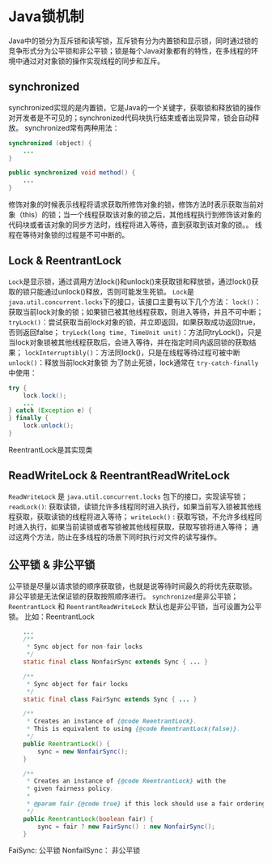 # Java锁机制
Java中的锁分为互斥锁和读写锁，互斥锁有分为内置锁和显示锁，同时通过锁的竞争形式分为公平锁和非公平锁；锁是每个Java对象都有的特性，在多线程的环境中通过对对象锁的操作实现线程的同步和互斥。

## synchronized
synchronized实现的是内置锁，它是Java的一个关键字，获取锁和释放锁的操作对开发者是不可见的；synchronized代码块执行结束或者出现异常，锁会自动释放。
synchronized常有两种用法：
```java
synchronized (object) {
    ...
}
```
```java
public synchronized void method() {
    ...
}
```
修饰对象的时候表示线程将请求获取所修饰对象的锁，修饰方法时表示获取当前对象（this）的锁；当一个线程获取该对象的锁之后，其他线程执行到修饰该对象的代码块或者该对象的同步方法时，线程将进入等待，直到获取到该对象的锁。。
线程在等待对象锁的过程是不可中断的。

## Lock & ReentrantLock
`Lock`是显示锁，通过调用方法lock()和unlock()来获取锁和释放锁，通过lock()获取的锁只能通过unlock()释放，否则可能发生死锁。
`Lock`是`java.util.concurrent.locks`下的接口，该接口主要有以下几个方法：
`lock()`： 获取当前lock对象的锁；如果锁已被其他线程获取，则进入等待，并且不可中断；
`tryLock()`：尝试获取当前lock对象的锁，并立即返回，如果获取成功返回true，否则返回false；
`tryLock(long time, TimeUnit unit)`：方法同tryLock()，只是当lock对象锁被其他线程获取后，会进入等待，并在指定时间内返回锁的获取结果；
`lockInterruptibly()`：方法同lock()，只是在线程等待过程可被中断
`unlock()`：释放当前lock对象锁
为了防止死锁，lock通常在 `try-catch-finally` 中使用：

```java
try {
    lock.lock();
    ...
} catch (Exception e) {
} finally {
    lock.unlock();
}
```
ReentrantLock是其实现类

## ReadWriteLock & ReentrantReadWriteLock
`ReadWriteLock` 是 `java.util.concurrent.locks` 包下的接口，实现读写锁；
`readLock()`:  获取读锁，读锁允许多线程同时进入执行，如果当前写入锁被其他线程获取，获取读锁的线程将进入等待；
`writeLock()` : 获取写锁，不允许多线程同时进入执行，如果当前读锁或者写锁被其他线程获取，获取写锁将进入等待；
通过这两个方法，防止在多线程的场景下同时执行对文件的读写操作。

## 公平锁 & 非公平锁
公平锁是尽量以请求锁的顺序获取锁，也就是说等待时间最久的将优先获取锁。
非公平锁是无法保证锁的获取按照顺序进行。
`synchronized`是非公平锁；`ReentrantLock` 和 `ReentrantReadWriteLock` 默认也是非公平锁，当可设置为公平锁。
比如：ReentrantLock

```java
    ...
    /**
     * Sync object for non-fair locks
     */
    static final class NonfairSync extends Sync { ... }

    /**
     * Sync object for fair locks
     */
    static final class FairSync extends Sync { ... }

    /**
     * Creates an instance of {@code ReentrantLock}.
     * This is equivalent to using {@code ReentrantLock(false)}.
     */
    public ReentrantLock() {
        sync = new NonfairSync();
    }

    /**
     * Creates an instance of {@code ReentrantLock} with the
     * given fairness policy.
     *
     * @param fair {@code true} if this lock should use a fair ordering policy
     */
    public ReentrantLock(boolean fair) {
        sync = fair ? new FairSync() : new NonfairSync();
    }
```
FaiSync: 公平锁
NonfailSync： 非公平锁